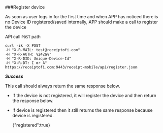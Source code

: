###Register device 

As soon as user logs in for the first time and when APP has noticed there is no Device ID registered/saved internally, APP should make a call to register the device

API call <code>POST</code> path

	curl -ik -X POST
    -H "X-R-MAIL: test@receiptofi.com"
    -H "X-R-AUTH: %242a%"
    -H "X-R-DID: Unique-Device-Id"
    -H "X-R-DT: I or A"
    https://receiptofi.com:9443/receipt-mobile/api/register.json

***Success***

This call should always return the same response below. 

- If the device is not registered, it will register the device and then return the response below. 
- If device is registered then it still returns the same response because device is registered.

	{"registered":true}